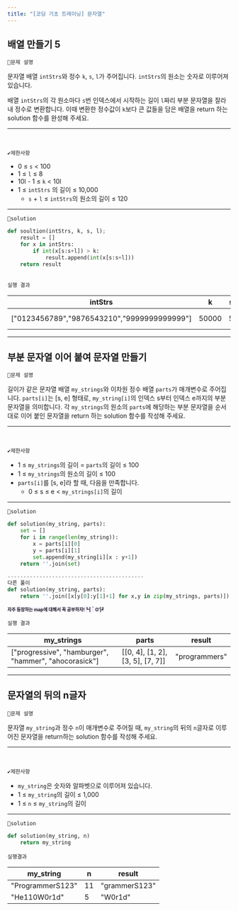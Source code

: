 ```yaml
---
title: "[코딩 기초 트레이닝] 문자열"
---
```




## 배열 만들기 5

`📌문제 설명`

문자열 배열 `intStrs`와 정수 `k`, `s`, `l`가 주어집니다. `intStrs`의 원소는 숫자로 이루어져 있습니다.

배열 `intStrs`의 각 원소마다 `s`번 인덱스에서 시작하는 길이 `l`짜리 부분 문자열을 잘라내 정수로 변환합니다. 이때 변환한 정수값이 `k`보다 큰 값들을 담은 배열을 return 하는 solution 함수를 완성해 주세요.

---

<br/>

`✔제한사항`

- 0 ≤ `s` < 100
- 1 ≤ `l` ≤ 8
- 10l - 1 ≤ `k` < 10l
- 1 ≤ `intStrs` 의 길이 ≤ 10,000
  - `s` + `l` ≤ `intStrs`의 원소의 길이 ≤ 120

------

`🔑solution`

```python
def soultion(intStrs, k, s, l);
	result = []
    for x in intStrs:
        if int(x[s:s+l]) > k:
            result.append(int(x[s:s+l]))
    return result
    
```

`실행 결과`

| intStrs                                     | k     | s    | l    | result         |
| ------------------------------------------- | ----- | ---- | ---- | -------------- |
| ["0123456789","9876543210","9999999999999"] | 50000 | 5    | 5    | [56789, 99999] |

---

## 부분 문자열 이어 붙여 문자열 만들기

`📌문제 설명`

길이가 같은 문자열 배열 `my_strings`와 이차원 정수 배열 `parts`가 매개변수로 주어집니다. `parts[i]`는 [s, e] 형태로, `my_string[i]`의 인덱스 s부터 인덱스 e까지의 부분 문자열을 의미합니다. 각 `my_strings`의 원소의 `parts`에 해당하는 부분 문자열을 순서대로 이어 붙인 문자열을 return 하는 solution 함수를 작성해 주세요.

---

<br/>

`✔제한사항`

- 1 ≤ `my_strings`의 길이 = `parts`의 길이 ≤ 100
- 1 ≤ `my_strings`의 원소의 길이 ≤ 100
- `parts[i]`를 [s, e]라 할 때, 다음을 만족합니다.
  - 0 ≤ s ≤ e < `my_strings[i]`의 길이

------

`🔑solution`

```python
def solution(my_string, parts):
    set = []
    for i in range(len(my_string)):
        x = parts[i][0]
        y = parts[i][1]
        set.append(my_string[i][x : y+1])
    return ''.join(set)

-------------------------------------------
다른 풀이
def solution(my_string, parts):
    return ''.join([x[y[0]:y[1]+1] for x,y in zip(my_strings, parts)])
```

<span style="background-color: #f5f0ff; font-size: 10px;">**자주 등장하는 map에 대해서 꼭 공부하자!┗|｀O′|┛**</span>

`실행 결과`

| my_strings                                            | parts                            | result        |
| ----------------------------------------------------- | -------------------------------- | ------------- |
| ["progressive", "hamburger", "hammer", "ahocorasick"] | [[0, 4], [1, 2], [3, 5], [7, 7]] | "programmers" |

---

## 문자열의 뒤의 n글자

`📌문제 설명`

문자열 `my_string`과 정수 `n`이 매개변수로 주어질 때, `my_string`의 뒤의 `n`글자로 이루어진 문자열을 return하는 solution 함수를 작성해 주세요.

---

<br>

`✔제한사항`

- `my_string`은 숫자와 알파벳으로 이루어져 있습니다.
- 1 ≤ `my_string`의 길이 ≤ 1,000
- 1 ≤ `n` ≤ `my_string`의 길이



---

`🔑solution`

```python
def solution(my_string, n)
	return my_string
```



`실행결과`

| my_string        | n    | result        |
| ---------------- | ---- | ------------- |
| "ProgrammerS123" | 11   | "grammerS123" |
| "He110W0r1d"     | 5    | "W0r1d"       |